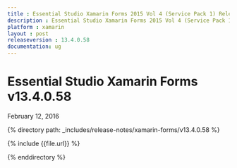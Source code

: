 ```yaml
---
title : Essential Studio Xamarin Forms 2015 Vol 4 (Service Pack 1) Release Notes
description : Essential Studio Xamarin Forms 2015 Vol 4 (Service Pack 1) Release Notes
platform : xamarin
layout : post
releaseversion : 13.4.0.58
documentation: ug
---
```


# Essential Studio Xamarin Forms v13.4.0.58

<div class="release-date">
	<i class="fa fa-calendar"></i>
	<span class="date">February 12, 2016</span>
</div>

{% directory path: _includes/release-notes/xamarin-forms/v13.4.0.58 %}

{% include {{file.url}} %}

{% enddirectory %}